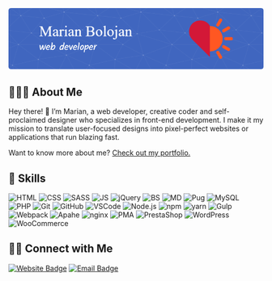[![Adorade's GitHub Banner](./assets/github-header-image.png)](https://adorade.ro)

## 👨🏻‍💻 About Me

Hey there! 👋 I’m Marian, a web developer, creative coder and self-proclaimed designer who specializes in front-end development. I make it my mission to translate user-focused designs into pixel-perfect websites or applications that run blazing fast.

Want to know more about me? [Check out my portfolio.](https://adorade.ro/)

## 💼 Skills

![HTML](https://img.shields.io/badge/HTML-E34F26?style=for-the-badge&logo=html5&logoColor=white)
![CSS](https://img.shields.io/badge/CSS-1572B6?style=for-the-badge&logo=CSS3&logoColor=white)
![SASS](https://img.shields.io/badge/SASS-CC6699?style=for-the-badge&logo=sass&logoColor=white)
![JS](https://img.shields.io/badge/JS-F7DF1E?style=for-the-badge&logo=javascript&logoColor=black)
![jQuery](https://img.shields.io/badge/jQuery-0769AD?style=for-the-badge&logo=jquery&logoColor=white)
![BS](https://img.shields.io/badge/Bootstrap-7952B3?style=for-the-badge&logo=bootstrap&logoColor=white)
![MD](https://img.shields.io/badge/Markdown-000000?style=for-the-badge&logo=markdown&logoColor=white)
![Pug](https://img.shields.io/badge/Pug-A86454?style=for-the-badge&logo=pug&logoColor=white)
![MySQL](https://img.shields.io/badge/MySQL-4479A1?style=for-the-badge&logo=MySQL&logoColor=white)
![PHP](https://img.shields.io/badge/PHP-777BB4?style=for-the-badge&logo=PHP&logoColor=white)
![Git](https://img.shields.io/badge/Git-F05032?style=for-the-badge&logo=Git&logoColor=white)
![GitHub](https://img.shields.io/badge/GitHub-181717?style=for-the-badge&logo=GitHub&logoColor=white)
![VSCode](https://img.shields.io/badge/VS%20Code-007ACC?style=for-the-badge&logo=visual-studio-code&logoColor=white)
![Node.js](https://img.shields.io/badge/Node.js-339933?style=for-the-badge&logo=node.js&logoColor=white)
![npm](https://img.shields.io/badge/npm-cc3534?style=for-the-badge&logo=npm&logoColor=white)
![yarn](https://img.shields.io/badge/yarn-2C8EBB?style=for-the-badge&logo=yarn&logoColor=white)
![Gulp](https://img.shields.io/badge/Gulp-CF4647?style=for-the-badge&logo=gulp&logoColor=white)
![Webpack](https://img.shields.io/badge/WebPack-8DD6F9?style=for-the-badge&logo=webpack&logoColor=black)
![Apahe](https://img.shields.io/badge/Apache-D22128?style=for-the-badge&logo=apache&logoColor=white)
![nginx](https://img.shields.io/badge/nginx-009639?style=for-the-badge&logo=nginx&logoColor=white)
![PMA](https://img.shields.io/badge/phpMyAdmin-6C78AF?style=for-the-badge&logo=phpMyAdmin&logoColor=white)
![PrestaShop](https://img.shields.io/badge/PrestaShop-DF0067?style=for-the-badge&logo=prestashop&logoColor=white)
![WordPress](https://img.shields.io/badge/WordPress-21759B?style=for-the-badge&logo=wordpress&logoColor=white)
![WooCommerce](https://img.shields.io/badge/WooCommerce-96588A?style=for-the-badge&logo=woo&logoColor=white)

<!-- ## 📈 GitHub Stats

[![Adorade's GitHub stats](https://github-readme-stats.vercel.app/api?username=adorade&show_icons=true&theme=radical)](https://github.com/adorade)  
[![Top Langs](https://github-readme-stats.vercel.app/api/top-langs/?username=adorade&theme=radical&layout=compact)](https://github.com/adorade) -->

## 🤝🏻 Connect with Me

[![Website Badge](https://img.shields.io/badge/adorade.ro-ff5722?style=for-the-badge&logo=google-chrome&logoColor=white)](https://adorade.ro)
[![Email Badge](https://img.shields.io/badge/email-0078D4?style=for-the-badge&logo=microsoftoutlook&logoColor=white)](mailto:adorade@outlook.com)
